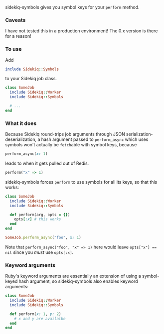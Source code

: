 sidekiq-symbols gives you symbol keys for your `perform` method.

### Caveats

I have not tested this in a production environment! The 0.x version is there for a reason!

### To use

Add

```ruby
include Sidekiq::Symbols
```

to your Sidekiq job class.

```ruby
class SomeJob
  include Sidekiq::Worker
  include Sidekiq::Symbols

  # ...
end
```

### What it does

Because Sidekiq round-trips job arguments through JSON serialization-deserialization, a hash argument passed to `perform_async` which uses symbols won't actually be `fetch`able with symbol keys, because

```ruby
perform_async(x: 1)
```

leads to when it gets pulled out of Redis.

```ruby
perform("x" => 1)
```

sidekiq-symbols forces `perform` to use symbols for all its keys, so that this works:

```ruby
class SomeJob
  include Sidekiq::Worker
  include Sidekiq::Symbols

  def perform(arg, opts = {})
    opts[:x] # this works
  end
end

SomeJob.perform_async("foo", x: 1)
```

Note that `perform_async("foo", "x" => 1)` here would leave `opts["x"] == nil` since you _must_ use `opts[:x]`.

### Keyword arguments

Ruby's keyword arguments are essentially an extension of using a symbol-keyed hash argument, so sidekiq-symbols also enables keyword arguments:

```ruby
class SomeJob
  include Sidekiq::Worker
  include Sidekiq::Symbols

  def perform(x: 1, y: 2)
    # x and y are availalbe
  end
end
```
